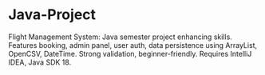 # Java-Project
Flight Management System: Java semester project enhancing skills. Features booking, admin panel, user auth, data persistence using ArrayList, OpenCSV, DateTime. Strong validation, beginner-friendly. Requires IntelliJ IDEA, Java SDK 18. 
